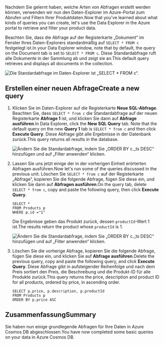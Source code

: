 <span data-ttu-id="c7b0a-101">Nachdem Sie gelernt haben, welche Arten von Abfragen erstellt werden können, verwenden wir nun den Daten-Explorer im Azure-Portal zum Abrufen und Filtern Ihrer Produktdaten.</span><span class="sxs-lookup"><span data-stu-id="c7b0a-101">Now that you've learned about what kinds of queries you can create, let's use the Data Explorer in the Azure portal to retrieve and filter your product data.</span></span>

<span data-ttu-id="c7b0a-102">Beachten Sie, dass die Abfrage auf der Registerkarte „Dokument“ im Fenster Ihres Daten-Explorers standardmäßig auf `SELECT * FROM c` festgelegt ist.</span><span class="sxs-lookup"><span data-stu-id="c7b0a-102">In your Data Explorer window, note that by default, the query on the Document tab is set to `SELECT * FROM c`.</span></span> <span data-ttu-id="c7b0a-103">Diese Standardabfrage ruft alle Dokumente in der Sammlung ab und zeigt sie an.</span><span class="sxs-lookup"><span data-stu-id="c7b0a-103">This default query retrieves and displays all documents in the collection.</span></span>

![Die Standardabfrage im Daten-Explorer ist „SELECT \* FROM c“.](../media-draft/4-run-queries/azure-cosmosdb-data-explorer-query.png)

## <a name="create-a-new-query"></a><span data-ttu-id="c7b0a-105">Erstellen einer neuen Abfrage</span><span class="sxs-lookup"><span data-stu-id="c7b0a-105">Create a new query</span></span>

1. <span data-ttu-id="c7b0a-106">Klicken Sie im Daten-Explorer auf die Registerkarte **Neue SQL-Abfrage**. Beachten Sie, dass `SELECT * from c` die Standardabfrage auf der neuen Registerkarte **Abfrage 1** ist, und klicken Sie dann auf **Abfrage ausführen**.</span><span class="sxs-lookup"><span data-stu-id="c7b0a-106">In Data Explorer, click the **New SQL Query** tab. Note that the default query on the new  **Query 1** tab is `SELECT * from c` and then click **Execute Query**.</span></span> <span data-ttu-id="c7b0a-107">Diese Abfrage gibt alle Ergebnisse in der Datenbank zurück.</span><span class="sxs-lookup"><span data-stu-id="c7b0a-107">This query returns all results in the database.</span></span>

    ![Ändern Sie die Standardabfrage, indem Sie „ORDER BY c._ts DESC“ hinzufügen und auf „Filter anwenden“ klicken.](../media-draft/4-run-queries/azure-cosmosdb-data-explorer-edit-query.png)

2. <span data-ttu-id="c7b0a-109">Lassen Sie uns jetzt einige der in der vorherigen Einheit erörterten Abfragen ausführen.</span><span class="sxs-lookup"><span data-stu-id="c7b0a-109">Now let's run some of the queries discussed in the previous unit.</span></span> <span data-ttu-id="c7b0a-110">Löschen Sie `SELECT * from c` auf der Registerkarte „Abfrage“, kopieren Sie die folgende Abfrage, fügen Sie diese ein, und klicken Sie dann auf **Abfragen ausführen**.</span><span class="sxs-lookup"><span data-stu-id="c7b0a-110">On the query tab, delete `SELECT * from c`, copy and paste the following query, then click **Execute Query**.</span></span>

    ```
    SELECT *
    FROM Products p
    WHERE p.id ="1"
    ```

    <span data-ttu-id="c7b0a-111">Die Ergebnisse geben das Produkt zurück, dessen `productId`-Wert 1 ist.</span><span class="sxs-lookup"><span data-stu-id="c7b0a-111">The results return the product whose `productId` is 1.</span></span>

    ![Ändern Sie die Standardabfrage, indem Sie „ORDER BY c._ts DESC“ hinzufügen und auf „Filter anwenden“ klicken.](../media-draft/4-run-queries/azure-cosmosdb-data-explorer-query-by-id.png)

3. <span data-ttu-id="c7b0a-113">Löschen Sie die vorherige Abfrage, kopieren Sie die folgende Abfrage, fügen Sie diese ein, und klicken Sie auf **Abfrage ausführen**.</span><span class="sxs-lookup"><span data-stu-id="c7b0a-113">Delete the previous query, copy and paste the following query, and click **Execute Query**.</span></span> <span data-ttu-id="c7b0a-114">Diese Abfrage gibt in aufsteigender Reihenfolge und nach dem Preis sortiert den Preis, die Beschreibung und die Produkt-ID für alle Produkte zurück.</span><span class="sxs-lookup"><span data-stu-id="c7b0a-114">This query returns the price, description and product ID for all products, ordered by price, in ascending order.</span></span>
 
    ```
    SELECT p.price, p.description, p.productId
    FROM Products p
    ORDER BY p.price ASC
    ```

## <a name="summary"></a><span data-ttu-id="c7b0a-115">Zusammenfassung</span><span class="sxs-lookup"><span data-stu-id="c7b0a-115">Summary</span></span>

<span data-ttu-id="c7b0a-116">Sie haben nun einige grundlegende Abfragen für Ihre Daten in Azure Cosmos DB abgeschlossen.</span><span class="sxs-lookup"><span data-stu-id="c7b0a-116">You have now completed some basic queries on your data in Azure Cosmos DB.</span></span> 